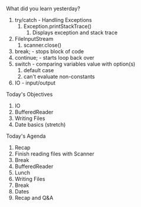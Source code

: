 What did you learn yesterday?

1. try/catch - Handling Exceptions
   1.  Exception.printStackTrace()
       1.  Displays exception and stack trace
2. FileInputStream
   1. scanner.close()
3. break; - stops block of code
4. continue; - starts loop back over
5. switch - comparing variables value with option(s)
   1. default case
   2. can't evaluate non-constants
6. IO - input/output


Today's Objectives

1. IO
2. BufferedReader
3. Writing Files
4. Date basics (stretch)

Today's Agenda

1. Recap
2. Finish reading files with Scanner
3. Break
4. BufferedReader
5. Lunch
6. Writing Files
7.  Break
8.  Dates
9.  Recap and Q&A
